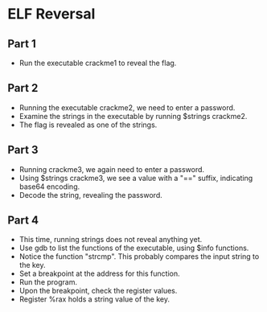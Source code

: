 # ELF Reversal

## Part 1

* Run the executable crackme1 to reveal the flag.

## Part 2

* Running the executable crackme2, we need to enter a password.
* Examine the strings in the executable by running $strings crackme2.
* The flag is revealed as one of the strings.

## Part 3

* Running crackme3, we again need to enter a password.
* Using $strings crackme3, we see a value with a "==" suffix, indicating base64 encoding.
* Decode the string, revealing the password.

## Part 4

* This time, running strings does not reveal anything yet.
* Use gdb to list the functions of the executable, using $info functions.
* Notice the function "strcmp". This probably compares the input string to the key.
* Set a breakpoint at the address for this function.
* Run the program.
* Upon the breakpoint, check the register values.
* Register %rax holds a string value of the key.
